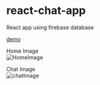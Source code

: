 # react-chat-app

React app using firebase database <br />

[demo](https://reactchatapp0.web.app/) <br />

Home Image <br />
![HomeImage](https://i.ibb.co/fqZhrrp/firechat-home.png) <br />

Chat Image <br />
![chatImage](https://i.ibb.co/Q82tCM4/firechat-index.png)
